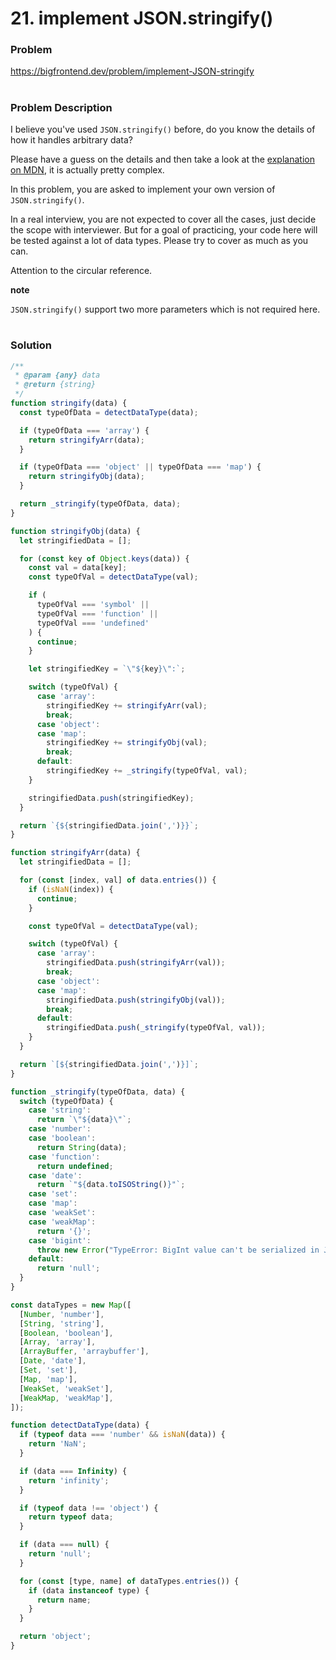 # 21. implement JSON.stringify()

### Problem

https://bigfrontend.dev/problem/implement-JSON-stringify

#

### Problem Description

I believe you've used `JSON.stringify()` before, do you know the details of how it handles arbitrary data?

Please have a guess on the details and then take a look at the [explanation on MDN](https://developer.mozilla.org/en-US/docs/Web/JavaScript/Reference/Global_Objects/JSON/stringify), it is actually pretty complex.

In this problem, you are asked to implement your own version of `JSON.stringify()`.

In a real interview, you are not expected to cover all the cases, just decide the scope with interviewer. But for a goal of practicing, your code here will be tested against a lot of data types. Please try to cover as much as you can.

Attention to the circular reference.

**note**

`JSON.stringify()` support two more parameters which is not required here.

#

### Solution

```js
/**
 * @param {any} data
 * @return {string}
 */
function stringify(data) {
  const typeOfData = detectDataType(data);

  if (typeOfData === 'array') {
    return stringifyArr(data);
  }

  if (typeOfData === 'object' || typeOfData === 'map') {
    return stringifyObj(data);
  }

  return _stringify(typeOfData, data);
}

function stringifyObj(data) {
  let stringifiedData = [];

  for (const key of Object.keys(data)) {
    const val = data[key];
    const typeOfVal = detectDataType(val);

    if (
      typeOfVal === 'symbol' ||
      typeOfVal === 'function' ||
      typeOfVal === 'undefined'
    ) {
      continue;
    }

    let stringifiedKey = `\"${key}\":`;

    switch (typeOfVal) {
      case 'array':
        stringifiedKey += stringifyArr(val);
        break;
      case 'object':
      case 'map':
        stringifiedKey += stringifyObj(val);
        break;
      default:
        stringifiedKey += _stringify(typeOfVal, val);
    }

    stringifiedData.push(stringifiedKey);
  }

  return `{${stringifiedData.join(',')}}`;
}

function stringifyArr(data) {
  let stringifiedData = [];

  for (const [index, val] of data.entries()) {
    if (isNaN(index)) {
      continue;
    }

    const typeOfVal = detectDataType(val);

    switch (typeOfVal) {
      case 'array':
        stringifiedData.push(stringifyArr(val));
        break;
      case 'object':
      case 'map':
        stringifiedData.push(stringifyObj(val));
        break;
      default:
        stringifiedData.push(_stringify(typeOfVal, val));
    }
  }

  return `[${stringifiedData.join(',')}]`;
}

function _stringify(typeOfData, data) {
  switch (typeOfData) {
    case 'string':
      return `\"${data}\"`;
    case 'number':
    case 'boolean':
      return String(data);
    case 'function':
      return undefined;
    case 'date':
      return `"${data.toISOString()}"`;
    case 'set':
    case 'map':
    case 'weakSet':
    case 'weakMap':
      return '{}';
    case 'bigint':
      throw new Error("TypeError: BigInt value can't be serialized in JSON");
    default:
      return 'null';
  }
}

const dataTypes = new Map([
  [Number, 'number'],
  [String, 'string'],
  [Boolean, 'boolean'],
  [Array, 'array'],
  [ArrayBuffer, 'arraybuffer'],
  [Date, 'date'],
  [Set, 'set'],
  [Map, 'map'],
  [WeakSet, 'weakSet'],
  [WeakMap, 'weakMap'],
]);

function detectDataType(data) {
  if (typeof data === 'number' && isNaN(data)) {
    return 'NaN';
  }

  if (data === Infinity) {
    return 'infinity';
  }

  if (typeof data !== 'object') {
    return typeof data;
  }

  if (data === null) {
    return 'null';
  }

  for (const [type, name] of dataTypes.entries()) {
    if (data instanceof type) {
      return name;
    }
  }

  return 'object';
}
```
